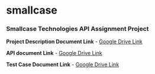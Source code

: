 # smallcase

### Smallcase Technologies API Assignment Project

**Project Description Document Link** - [Google Drive Link](https://docs.google.com/document/d/16KgpW2jJgUzvGqhZcJ5KawiXzePJ-38EhzguAEgjR1Q/edit?usp=sharing)

**API document Link** - [Google Drive Link](https://docs.google.com/document/d/16KgpW2jJgUzvGqhZcJ5KawiXzePJ-38EhzguAEgjR1Q/edit?usp=sharing)

**Test Case Document Link** - [Google Drive Link](https://docs.google.com/spreadsheets/d/1LfxtH_eWxDrDGs_8yQ8wHpvxyA3q6sf9HD59F5cUDgM/edit?usp=sharing)